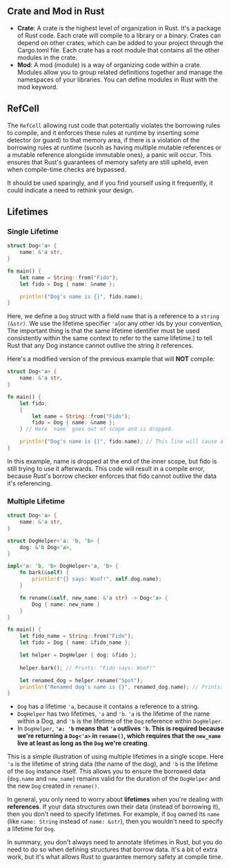 ## Crate and Mod in Rust
* **Crate**: A crate is the highest level of organization in Rust. It's a package of Rust code. Each crate will compile to a library or a binary. Crates can depend on other crates, which can be added to your project through the Cargo.toml file. Each crate has a root module that contains all the other modules in the crate.
* **Mod**: A mod (module) is a way of organizing code within a crate. Modules allow you to group related definitions together and manage the namespaces of your libraries. You can define modules in Rust with the mod keyword.

## RefCell
The `RefCell` allowing rust code that potentially violates the borrowing rules to compile, and it enforces these rules at runtime by inserting some detector (or guard) to that memory area, if there is a violation of the borrowing rules at runtime (sucnh as having multiple mutable references or a mutable reference alongside immutable ones), a panic will occur.
This ensures that Rust's guarantees of memory safety are still upheld, even when compile-time checks are bypassed.

It should be used sparingly, and if you find yourself using it frequently, it could indicate a need to rethink your design.

## Lifetimes

### Single Lifetime
```rust
struct Dog<'a> {
    name: &'a str,
}

fn main() {
    let name = String::from("Fido");
    let fido = Dog { name: &name };

    println!("Dog's name is {}", fido.name);
}
```
Here, we define a `Dog` struct with a field `name` that is a reference to a `string (&str)`. We use the lifetime specifier `'a`(or any other ids by your convention, The important thing is that the same lifetime identifier must be used consistently within the same context to refer to the same lifetime.) to tell Rust that any Dog instance cannot outlive the string it references.

Here's a modified version of the previous example that will **NOT** compile:
```rust
struct Dog<'a> {
    name: &'a str,
}

fn main() {
    let fido;
    {
        let name = String::from("Fido");
        fido = Dog { name: &name };
    } // Here `name` goes out of scope and is dropped.

    println!("Dog's name is {}", fido.name); // This line will cause a compile error.
}
```
In this example, name is dropped at the end of the inner scope, but fido is still trying to use it afterwards. This code will result in a compile error, because Rust's borrow checker enforces that fido cannot outlive the data it's referencing.

### Multiple Lifetime

```rust
struct Dog<'a> {
    name: &'a str,
}

struct DogHelper<'a: 'b, 'b> {
    dog: &'b Dog<'a>,
}

impl<'a: 'b, 'b> DogHelper<'a, 'b> {
    fn bark(&self) {
        println!("{} says: Woof!", self.dog.name);
    }

    fn rename(&self, new_name: &'a str) -> Dog<'a> {
        Dog { name: new_name }
    }
}

fn main() {
    let fido_name = String::from("Fido");
    let fido = Dog { name: &fido_name };

    let helper = DogHelper { dog: &fido };
    
    helper.bark(); // Prints: "Fido says: Woof!"

    let renamed_dog = helper.rename("Spot");
    println!("Renamed dog's name is {}", renamed_dog.name); // Prints: "Renamed dog's name is Spot"
}
```

* `Dog` has a lifetime `'a`, because it contains a reference to a string.
* `DogHelper` has two lifetimes, `'a` and `'b`. `'a` is the lifetime of the name within a Dog, and `'b` is the lifetime of the `Dog` reference within `DogHelper`.
* In `DogHelper`, **`'a: 'b` means that `'a` outlives `'b`. This is required because we're returning a `Dog<'a>` in `rename()`, which requires that the `new_name` live at least as long as the `Dog` we're creating**.

This is a simple illustration of using multiple lifetimes in a single scope. Here `'a` is the lifetime of string data (the name of the dog), and `'b` is the lifetime of the `Dog` instance itself. This allows you to ensure the borrowed data (`dog.name` and `new_name`) remains valid for the duration of the `DogHelper` and the new `Dog` created in `rename()`.

In general, you only need to worry about **lifetimes** when you're dealing with **references**. If your data structures own their data (instead of borrowing it), then you don't need to specify lifetimes. For example, if `Dog` owned its `name` (like `name: String` instead of `name: &str`), then you wouldn't need to specify a lifetime for `Dog`.

In summary, you don't always need to annotate lifetimes in Rust, but you do need to do so when defining structures that borrow data. It's a bit of extra work, but it's what allows Rust to guarantee memory safety at compile time.

